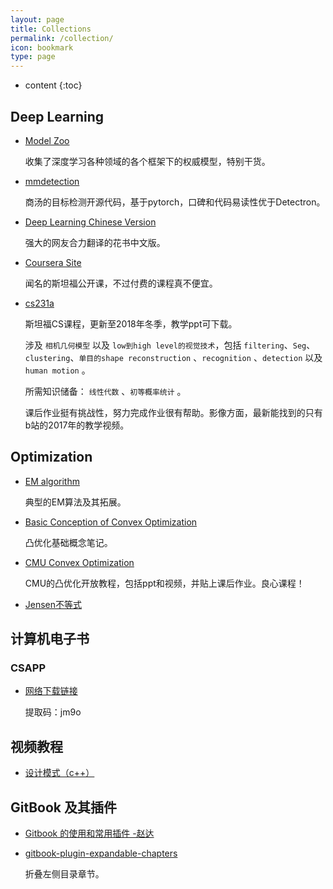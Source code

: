 ```yaml
---
layout: page
title: Collections
permalink: /collection/
icon: bookmark
type: page
---
```


* content
{:toc}

## Deep Learning

* [Model Zoo](https://modelzoo.co/)
    
    收集了深度学习各种领域的各个框架下的权威模型，特别干货。

* [mmdetection](https://github.com/open-mmlab/mmdetection)

    商汤的目标检测开源代码，基于pytorch，口碑和代码易读性优于Detectron。

* [Deep Learning Chinese Version](https://github.com/exacity/deeplearningbook-chinese)

    强大的网友合力翻译的花书中文版。

* [Coursera Site](https://www.coursera.org/)

    闻名的斯坦福公开课，不过付费的课程真不便宜。

* [cs231a](https://web.stanford.edu/class/cs231a/)
    
    斯坦福CS课程，更新至2018年冬季，教学ppt可下载。

    涉及 `相机几何模型` 以及 `low到high level的视觉技术`，包括 `filtering`、`Seg`、`clustering`、`单目的shape reconstruction` 、`recognition` 、`detection` 以及 `human motion` 。

    所需知识储备： `线性代数` 、`初等概率统计` 。

    课后作业挺有挑战性，努力完成作业很有帮助。影像方面，最新能找到的只有b站的2017年的教学视频。

## Optimization

* [EM algorithm](https://www.cnblogs.com/Gabby/p/5344658.html)
    
    典型的EM算法及其拓展。

* [Basic Conception of Convex Optimization](https://www.cnblogs.com/Lin-chun/p/6875184.html)
    
    凸优化基础概念笔记。

* [CMU Convex Optimization](http://www.stat.cmu.edu/~ryantibs/convexopt/)

    CMU的凸优化开放教程，包括ppt和视频，并贴上课后作业。良心课程！

* [Jensen不等式](https://baike.baidu.com/item/%E7%90%B4%E7%94%9F%E4%B8%8D%E7%AD%89%E5%BC%8F/397409?fr=aladdin)

## 计算机电子书

### CSAPP

* [网络下载链接](链接：https://pan.baidu.com/s/1eU2S67I6si67I95ncHyHIA)

    提取码：jm9o

## 视频教程

* [设计模式（c++）](https://www.bilibili.com/video/av24176315?from=search&seid=14312893706442451047)

## GitBook 及其插件

* [Gitbook 的使用和常用插件 -赵达](http://zhaoda.net/2015/11/09/gitbook-plugins/)
* [gitbook-plugin-expandable-chapters](https://plugins.gitbook.com/plugin/expandable-chapters)

    折叠左侧目录章节。

    <!-- ![](http://ww4.sinaimg.cn/large/7011d6cfjw1f08kmplbj1j20gn05l0tk.jpg) -->